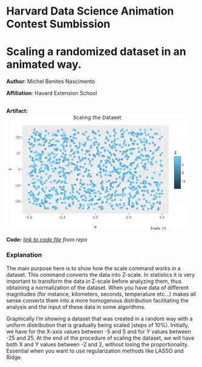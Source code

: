 # Harvard Data Science Animation Contest Sumbission

# Scaling a randomized dataset in an animated way.
**Author**: Michel Benites Nascimento

**Affiliation**: Havard Extension School
##

**Artifact:**
![a gif of my submission](ArtifactExamples/michelnascimento_artifact.gif)

**Code:** *[link to code file](CodeExamples/michelnascimento_code.Rmd) from repo*

### Explanation

The main purpose here is to show how the scale command works in a dataset. This command converts the data into Z-scale. In statistics it is very important to transform the data in Z-scale before analyzing them, thus obtaining a normalization of the dataset. When you have data of different magnitudes (for instance, kilometers, seconds, temperature etc...) makes all sense converts them into a more homogenous distribution facilitating the analysis and the input of these data in some algorithms. 

Graphically I’m showing a dataset that was created in a random way with a uniform distribution that is gradually being scaled (steps of 10%). Initially, we have for the X-axis values between -5 and 5 and for Y values between -25 and 25. At the end of the procedure of scaling the dataset, we will have both X and Y values between -2 and 2, without losing the proportionality. Essential when you want to use regularization methods like LASSO and Ridge.



